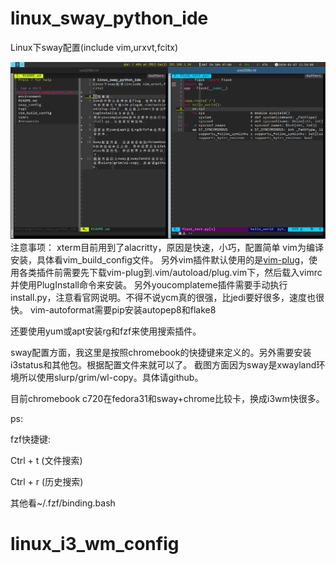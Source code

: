# linux_sway_python_ide
Linux下sway配置(include vim,urxvt,fcitx)

![screenshot](screenshot.png)
注意事项：
xterm目前用到了alacritty，原因是快速，小巧，配置简单
vim为编译安装，具体看vim_build_config文件。
另外vim插件默认使用的是[vim-plug](https://github.com/junegunn/vim-plug)，使用各类插件前需要先下载vim-plug到.vim/autoload/plug.vim下，然后载入vimrc并使用PlugInstall命令来安装。
另外youcomplateme插件需要手动执行install.py，注意看官网说明。不得不说ycm真的很强，比jedi要好很多，速度也很快。
vim-autoformat需要pip安装autopep8和flake8

还要使用yum或apt安装rg和fzf来使用搜索插件。

sway配置方面，我这里是按照chromebook的快捷键来定义的。另外需要安装i3status和其他包。根据配置文件来就可以了。
截图方面因为sway是xwayland环境所以使用slurp/grim/wl-copy。具体请github。

目前chromebook c720在fedora31和sway+chrome比较卡，换成i3wm快很多。

ps:

fzf快捷键: 

Ctrl + t (文件搜索)

Ctrl + r (历史搜索)

其他看~/.fzf/binding.bash
# linux_i3_wm_config
